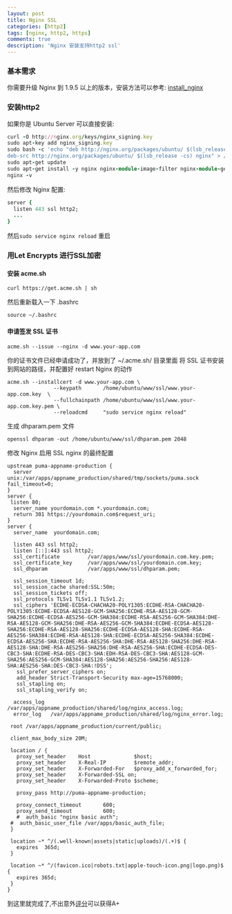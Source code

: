 ```yaml
---
layout: post
title: Nginx SSL
categories: [http2]
tags: [nginx, http2, https]
comments: true
description: 'Nginx 安装支持http2 ssl'
---
```


### 基本需求
你需要升级 Nginx 到 1.9.5 以上的版本，安装方法可以参考: [install_nginx](https://github.com/huacnlee/init.d/blob/master/install_nginx)

### 安装http2

如果你是 Ubuntu Server 可以直接安装:
~~~ruby
curl -O http://nginx.org/keys/nginx_signing.key
sudo apt-key add nginx_signing.key
sudo bash -c 'echo "deb http://nginx.org/packages/ubuntu/ $(lsb_release -cs) nginx
deb-src http://nginx.org/packages/ubuntu/ $(lsb_release -cs) nginx" > /etc/apt/sources.list.d/nginx-stable.list'
sudo apt-get update
sudo apt-get install -y nginx nginx-module-image-filter nginx-module-geoip
nginx -v
~~~


然后修改 Nginx 配置:

~~~ruby
server {
  listen 443 ssl http2;
  ...
}
~~~

然后`sudo service nginx reload` 重启

### 用Let Encrypts 进行SSL加密
#### 安装 acme.sh

`curl https://get.acme.sh | sh`

然后重新载入一下 .bashrc

`source ~/.bashrc `

#### 申请签发 SSL 证书

```
acme.sh --issue --nginx -d www.your-app.com
```

你的证书文件已经申请成功了，并放到了 ~/.acme.sh/ 目录里面
将 SSL 证书安装到网站的路径，并配置好 restart Nginx 的动作

```
acme.sh --installcert -d www.your-app.com \
               --keypath       /home/ubuntu/www/ssl/www.your-app.com.key  \
               --fullchainpath /home/ubuntu/www/ssl/www.your-app.com.key.pem \
               --reloadcmd     "sudo service nginx reload"
```
生成 dhparam.pem 文件
```
openssl dhparam -out /home/ubuntu/www/ssl/dhparam.pem 2048
```

修改 Nginx 启用 SSL nginx 的最终配置
```nginx
upstream puma-appname-production {
  server unix:/var/apps/appname_production/shared/tmp/sockets/puma.sock fail_timeout=0;
}
server {
 listen 80;
  server_name yourdomain.com *.yourdomain.com;
  return 301 https://yourdomain.com$request_uri;
}
server {
  server_name  yourdomain.com;

  listen 443 ssl http2;
  listen [::]:443 ssl http2;
  ssl_certificate         /var/apps/www/ssl/yourdomain.com.key.pem;
  ssl_certificate_key     /var/apps/www/ssl/yourdomain.com.key;
  ssl_dhparam             /var/apps/www/ssl/dhparam.pem;

  ssl_session_timeout 1d;
  ssl_session_cache shared:SSL:50m;
  ssl_session_tickets off;
  ssl_protocols TLSv1 TLSv1.1 TLSv1.2;
  ssl_ciphers 'ECDHE-ECDSA-CHACHA20-POLY1305:ECDHE-RSA-CHACHA20-POLY1305:ECDHE-ECDSA-AES128-GCM-SHA256:ECDHE-RSA-AES128-GCM-SHA256:ECDHE-ECDSA-AES256-GCM-SHA384:ECDHE-RSA-AES256-GCM-SHA384:DHE-RSA-AES128-GCM-SHA256:DHE-RSA-AES256-GCM-SHA384:ECDHE-ECDSA-AES128-SHA256:ECDHE-RSA-AES128-SHA256:ECDHE-ECDSA-AES128-SHA:ECDHE-RSA-AES256-SHA384:ECDHE-RSA-AES128-SHA:ECDHE-ECDSA-AES256-SHA384:ECDHE-ECDSA-AES256-SHA:ECDHE-RSA-AES256-SHA:DHE-RSA-AES128-SHA256:DHE-RSA-AES128-SHA:DHE-RSA-AES256-SHA256:DHE-RSA-AES256-SHA:ECDHE-ECDSA-DES-CBC3-SHA:ECDHE-RSA-DES-CBC3-SHA:EDH-RSA-DES-CBC3-SHA:AES128-GCM-SHA256:AES256-GCM-SHA384:AES128-SHA256:AES256-SHA256:AES128-SHA:AES256-SHA:DES-CBC3-SHA:!DSS';
   ssl_prefer_server_ciphers on;
   add_header Strict-Transport-Security max-age=15768000;
   ssl_stapling on;
   ssl_stapling_verify on;

  access_log  /var/apps/appname_production/shared/log/nginx_access.log;
  error_log   /var/apps/appname_production/shared/log/nginx_error.log;

 root /var/apps/appname_production/current/public;

 client_max_body_size 20M;

 location / {
   proxy_set_header    Host              $host;
   proxy_set_header    X-Real-IP         $remote_addr;
   proxy_set_header    X-Forwarded-For   $proxy_add_x_forwarded_for;
   proxy_set_header    X-Forwarded-SSL on;
   proxy_set_header    X-Forwarded-Proto $scheme;

   proxy_pass http://puma-appname-production;

   proxy_connect_timeout       600;
   proxy_send_timeout          600;
   #  auth_basic "nginx basic auth";
 #  auth_basic_user_file /var/apps/basic_auth_file;
 }

 location ~* ^/(.well-known|assets|static|uploads)/(.+)$ {
   expires  365d;
 }

 location ~* ^/(favicon.ico|robots.txt|apple-touch-icon.png|logo.png)$ {
   expires 365d;
 }
}
```
到这里就完成了,不出意外[评分](https://ssllabs.com/ssltest/analyze.html)可以获得A+
